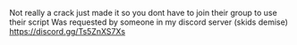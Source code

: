 Not really a crack just made it so you dont have to join their group to use their script
Was requested by someone in my discord server (skids demise) https://discord.gg/Ts5ZnXS7Xs
